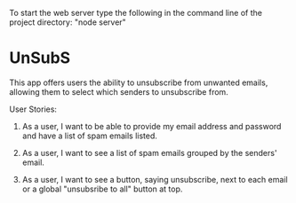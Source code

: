 
To start the web server type the following in the command line of the project directory:
"node server"

# UnSubS
This app offers users the ability to unsubscribe from unwanted emails, allowing them to select which senders to unsubscribe from.

User Stories:

1. As a user, I want to be able to provide my email address and password and have a list of spam emails listed.

2. As a user, I want to see a list of spam emails grouped by the senders' email.

3. As a user, I want to see a button, saying unsubscribe, next to each email or a global "unsubsribe to all" button at top.
